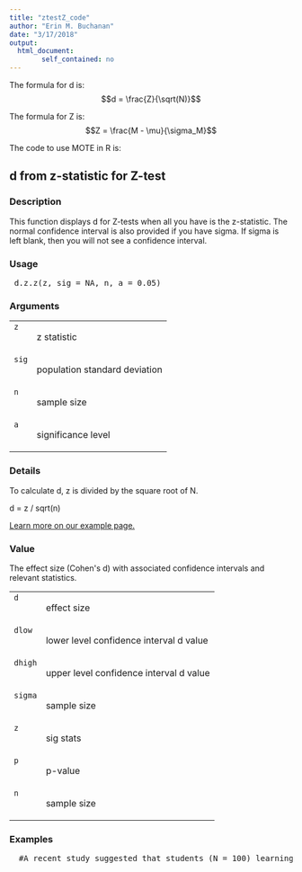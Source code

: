 ```yaml
---
title: "ztestZ_code"
author: "Erin M. Buchanan"
date: "3/17/2018"
output: 
  html_document:
        self_contained: no
---
```

 
The formula for d is: $$d = \frac{Z}{\sqrt(N)}$$
 
The formula for Z is: $$Z = \frac{M - \mu}{\sigma_M}$$
 
The code to use MOTE in R is: 
 

 
<h2>d from z-statistic for Z-test</h2>  <h3>Description</h3>  <p>This function displays d for Z-tests when all you have is the z-statistic. The normal confidence interval is also provided if you have sigma. If sigma is left blank, then you will not see a confidence interval. </p>   <h3>Usage</h3>  <pre> d.z.z(z, sig = NA, n, a = 0.05) </pre>   <h3>Arguments</h3>  <table summary="R argblock"> <tr valign="top"><td><code>z</code></td> <td> <p>z statistic</p> </td></tr> <tr valign="top"><td><code>sig</code></td> <td> <p>population standard deviation</p> </td></tr> <tr valign="top"><td><code>n</code></td> <td> <p>sample size</p> </td></tr> <tr valign="top"><td><code>a</code></td> <td> <p>significance level</p> </td></tr> </table>   <h3>Details</h3>  <p>To calculate d, z is divided by the square root of N. </p> <p>d = z / sqrt(n) </p> <p><a href="https://www.aggieerin.com/shiny-server/tests/ztestz.html">Learn more on our example page.</a> </p>   <h3>Value</h3>  <p>The effect size (Cohen's d) with associated confidence intervals and relevant statistics. </p> <table summary="R valueblock"> <tr valign="top"><td><code>d</code></td> <td> <p>effect size</p> </td></tr> <tr valign="top"><td><code>dlow</code></td> <td> <p>lower level confidence interval d value</p> </td></tr> <tr valign="top"><td><code>dhigh</code></td> <td> <p>upper level confidence interval d value</p> </td></tr> <tr valign="top"><td><code>sigma</code></td> <td> <p>sample size</p> </td></tr> <tr valign="top"><td><code>z</code></td> <td> <p>sig stats</p> </td></tr> <tr valign="top"><td><code>p</code></td> <td> <p>p-value</p> </td></tr> <tr valign="top"><td><code>n</code></td> <td> <p>sample size</p> </td></tr> </table>   <h3>Examples</h3>  <pre>  #A recent study suggested that students (N = 100) learning #statistics improved their test scores with the use of #visual aids (Z = 2.5). The population standard deviation is 4.  #You can type in the numbers directly as shown below, #or refer to your dataset within the function.      d.z.z(z = 2.5, sig = 4, n = 100, a = .05)      d.z.z(z = 2.5, n = 100, a = .05)      d.z.z(2.5, 4, 100, .05) </pre>   </body></html> 
